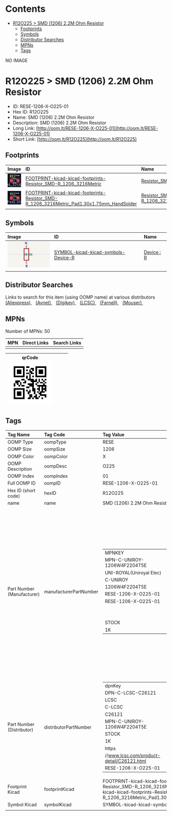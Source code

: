 



Contents
========

* [R12O225 > SMD (1206) 2.2M Ohm Resistor](#r12o225--smd-1206-22m-ohm-resistor)
	* [Footprints](#footprints)
	* [Symbols](#symbols)
	* [Distributor Searches](#distributor-searches)
	* [MPNs](#mpns)
	* [Tags](#tags)
  
NO IMAGE  
# R12O225 > SMD (1206) 2.2M Ohm Resistor

- ID: RESE-1206-X-O225-01
- Hex ID: R12O225
- Name: SMD (1206) 2.2M Ohm Resistor
- Description: SMD (1206) 2.2M Ohm Resistor
- Long Link: [http://oom.lt/RESE-1206-X-O225-01](http://oom.lt/RESE-1206-X-O225-01)
- Short Link: [http://oom.lt/R12O225](http://oom.lt/R12O225)

## Footprints
  

|Image|ID|Name|
| :--- | :--- | :--- |
|[![](https://raw.githubusercontent.com/oomlout/oomlout_OOMP_eda_V2/main/FOOTPRINT/kicad/kicad-footprints/Resistor_SMD/R_1206_3216Metric/image_140.png)](https://github.com/oomlout/oomlout_OOMP_eda_V2/tree/main/FOOTPRINT/kicad/kicad-footprints/Resistor_SMD/R_1206_3216Metric/)|[FOOTPRINT-kicad-kicad-footprints-Resistor_SMD-R_1206_3216Metric](https://github.com/oomlout/oomlout_OOMP_eda_V2/tree/main/FOOTPRINT/kicad/kicad-footprints/Resistor_SMD/R_1206_3216Metric/)|[Resistor_SMD : R_1206_3216Metric](https://github.com/oomlout/oomlout_OOMP_eda_V2/tree/main/FOOTPRINT/kicad/kicad-footprints/Resistor_SMD/R_1206_3216Metric/)|
|[![](https://raw.githubusercontent.com/oomlout/oomlout_OOMP_eda_V2/main/FOOTPRINT/kicad/kicad-footprints/Resistor_SMD/R_1206_3216Metric_Pad1.30x1.75mm_HandSolder/image_140.png)](https://github.com/oomlout/oomlout_OOMP_eda_V2/tree/main/FOOTPRINT/kicad/kicad-footprints/Resistor_SMD/R_1206_3216Metric_Pad1.30x1.75mm_HandSolder/)|[FOOTPRINT-kicad-kicad-footprints-Resistor_SMD-R_1206_3216Metric_Pad1.30x1.75mm_HandSolder](https://github.com/oomlout/oomlout_OOMP_eda_V2/tree/main/FOOTPRINT/kicad/kicad-footprints/Resistor_SMD/R_1206_3216Metric_Pad1.30x1.75mm_HandSolder/)|[Resistor_SMD : R_1206_3216Metric_Pad1.30x1.75mm_HandSolder](https://github.com/oomlout/oomlout_OOMP_eda_V2/tree/main/FOOTPRINT/kicad/kicad-footprints/Resistor_SMD/R_1206_3216Metric_Pad1.30x1.75mm_HandSolder/)|
||||

## Symbols
  

|Image|ID|Name|
| :--- | :--- | :--- |
|[![](https://raw.githubusercontent.com/oomlout/oomlout_OOMP_eda_V2/main/SYMBOL/kicad/kicad-symbols/Device/R/image_140.png)](https://github.com/oomlout/oomlout_OOMP_eda_V2/tree/main/SYMBOL/kicad/kicad-symbols/Device/R/)|[SYMBOL-kicad-kicad-symbols-Device-R](https://github.com/oomlout/oomlout_OOMP_eda_V2/tree/main/SYMBOL/kicad/kicad-symbols/Device/R/)|[Device : R](https://github.com/oomlout/oomlout_OOMP_eda_V2/tree/main/SYMBOL/kicad/kicad-symbols/Device/R/)|
||||

## Distributor Searches
  
Links to search for this item (using OOMP name) at various distributors  
[(Aliexpress) ](https://www.aliexpress.com/wholesale?SearchText=1117SMD+1206+2.2M+Ohm+Resistor)&nbsp;&nbsp;&nbsp;[(Avnet) ](https://www.avnet.com/shop/us/search/SMD+1206+2.2M+Ohm+Resistor)&nbsp;&nbsp;&nbsp;[(Digikey) ](https://www.digikey.co.uk/en/products/result?s=SMD+1206+2.2M+Ohm+Resistor)&nbsp;&nbsp;&nbsp;[(LCSC) ](https://www.lcsc.com/search?q=SMD+1206+2.2M+Ohm+Resistor)&nbsp;&nbsp;&nbsp;[(Farnell) ](https://uk.farnell.com/search?st=SMD+1206+2.2M+Ohm+Resistor)&nbsp;&nbsp;&nbsp;[(Mouser) ](https://www.mouser.com/c/?q=SMD+1206+2.2M+Ohm+Resistor)&nbsp;&nbsp;&nbsp;
## MPNs
  
Number of MPNs: 50  

|MPN|Direct Links|Search Links|
| :--- | :--- | :--- |
||||
  

|qrCode<br>[![](https://raw.githubusercontent.com/oomlout/oomlout_OOMP_parts_V2/main/RESE/1206/X/O225/01/qrCode_140.png)](https://github.com/oomlout/oomlout_OOMP_parts_V2/tree/main/RESE/1206/X/O225/01/qrCode.png)||||
| :---: | :---: | :---: | :---: |

## Tags
  

|Tag Name|Tag Code|Tag Value|
| :--- | :--- | :--- |
|OOMP Type|oompType|RESE|
|OOMP Size|oompSize|1206|
|OOMP Color|oompColor|X|
|OOMP Description|oompDesc|O225|
|OOMP Index|oompIndex|01|
|Full OOMP ID|oompID|RESE-1206-X-O225-01|
|Hex ID (short code)|hexID|R12O225|
|name|name|SMD (1206) 2.2M Ohm Resistor|
|Part Number (Manufacturer)|manufacturerPartNumber|<table><tr><td>MPNKEY</td></tr><tr><td> MPN-C-UNIROY-1206W4F2204T5E</td><td> MANUFACTURER</td></tr><tr><td> UNI-ROYAL(Uniroyal Elec)</td><td> MANUCODE</td></tr><tr><td> C-UNIROY</td><td> MPN</td></tr><tr><td> 1206W4F2204T5E</td><td> OOMPIDPARTIAL</td></tr><tr><td> RESE-1206-X-O225-01</td><td> OOMPID</td></tr><tr><td> RESE-1206-X-O225-01</td><td> LINK</td></tr><tr><td> </td><td> DESCRIPTION</td></tr><tr><td> </td><td> TAGS</td></tr><tr><td> STOCK</td></tr><tr><td>1K</td></tr></table></td><td> <table><tr><td>MPNKEY</td></tr><tr><td> MPN-C-RALEC-RTT062204FTP</td><td> MANUFACTURER</td></tr><tr><td> RALEC</td><td> MANUCODE</td></tr><tr><td> C-RALEC</td><td> MPN</td></tr><tr><td> RTT062204FTP</td><td> OOMPIDPARTIAL</td></tr><tr><td> RESE-1206-X-O225-01</td><td> OOMPID</td></tr><tr><td> RESE-1206-X-O225-01</td><td> LINK</td></tr><tr><td> </td><td> DESCRIPTION</td></tr><tr><td> </td><td> TAGS</td></tr><tr><td> </td></tr></table></td><td> <table><tr><td>MPNKEY</td></tr><tr><td> MPN-C-UNIROY-1206W4J0225T5E</td><td> MANUFACTURER</td></tr><tr><td> UNI-ROYAL(Uniroyal Elec)</td><td> MANUCODE</td></tr><tr><td> C-UNIROY</td><td> MPN</td></tr><tr><td> 1206W4J0225T5E</td><td> OOMPIDPARTIAL</td></tr><tr><td> RESE-1206-X-O225-01</td><td> OOMPID</td></tr><tr><td> RESE-1206-X-O225-01</td><td> LINK</td></tr><tr><td> </td><td> DESCRIPTION</td></tr><tr><td> </td><td> TAGS</td></tr><tr><td> STOCK</td></tr><tr><td>1K</td></tr></table></td><td> <table><tr><td>MPNKEY</td></tr><tr><td> MPN-C-YAGEO-RV1206FR-072M2L</td><td> MANUFACTURER</td></tr><tr><td> YAGEO</td><td> MANUCODE</td></tr><tr><td> C-YAGEO</td><td> MPN</td></tr><tr><td> RV1206FR-072M2L</td><td> OOMPIDPARTIAL</td></tr><tr><td> RESE-1206-X-O225-01</td><td> OOMPID</td></tr><tr><td> RESE-1206-X-O225-01</td><td> LINK</td></tr><tr><td> </td><td> DESCRIPTION</td></tr><tr><td> </td><td> TAGS</td></tr><tr><td> </td></tr></table></td><td> <table><tr><td>MPNKEY</td></tr><tr><td> MPN-C-YAGEO-RC1206JR-072M2L</td><td> MANUFACTURER</td></tr><tr><td> YAGEO</td><td> MANUCODE</td></tr><tr><td> C-YAGEO</td><td> MPN</td></tr><tr><td> RC1206JR-072M2L</td><td> OOMPIDPARTIAL</td></tr><tr><td> RESE-1206-X-O225-01</td><td> OOMPID</td></tr><tr><td> RESE-1206-X-O225-01</td><td> LINK</td></tr><tr><td> </td><td> DESCRIPTION</td></tr><tr><td> </td><td> TAGS</td></tr><tr><td> STOCK</td></tr><tr><td>1K</td></tr></table></td><td> <table><tr><td>MPNKEY</td></tr><tr><td> MPN-C-YAGEO-RC1206FR-072M2L</td><td> MANUFACTURER</td></tr><tr><td> YAGEO</td><td> MANUCODE</td></tr><tr><td> C-YAGEO</td><td> MPN</td></tr><tr><td> RC1206FR-072M2L</td><td> OOMPIDPARTIAL</td></tr><tr><td> RESE-1206-X-O225-01</td><td> OOMPID</td></tr><tr><td> RESE-1206-X-O225-01</td><td> LINK</td></tr><tr><td> </td><td> DESCRIPTION</td></tr><tr><td> </td><td> TAGS</td></tr><tr><td> STOCK</td></tr><tr><td>1K</td></tr></table></td><td> <table><tr><td>MPNKEY</td></tr><tr><td> MPN-C-WALSIN-WR12W2204FTL</td><td> MANUFACTURER</td></tr><tr><td> Walsin Tech Corp</td><td> MANUCODE</td></tr><tr><td> C-WALSIN</td><td> MPN</td></tr><tr><td> WR12W2204FTL</td><td> OOMPIDPARTIAL</td></tr><tr><td> RESE-1206-X-O225-01</td><td> OOMPID</td></tr><tr><td> RESE-1206-X-O225-01</td><td> LINK</td></tr><tr><td> </td><td> DESCRIPTION</td></tr><tr><td> </td><td> TAGS</td></tr><tr><td> </td></tr></table></td><td> <table><tr><td>MPNKEY</td></tr><tr><td> MPN-C-WALSIN-WR12X225JTL</td><td> MANUFACTURER</td></tr><tr><td> Walsin Tech Corp</td><td> MANUCODE</td></tr><tr><td> C-WALSIN</td><td> MPN</td></tr><tr><td> WR12X225JTL</td><td> OOMPIDPARTIAL</td></tr><tr><td> RESE-1206-X-O225-01</td><td> OOMPID</td></tr><tr><td> RESE-1206-X-O225-01</td><td> LINK</td></tr><tr><td> </td><td> DESCRIPTION</td></tr><tr><td> </td><td> TAGS</td></tr><tr><td> </td></tr></table></td><td> <table><tr><td>MPNKEY</td></tr><tr><td> MPN-C-YAGEO-AC1206FR-072M2L</td><td> MANUFACTURER</td></tr><tr><td> YAGEO</td><td> MANUCODE</td></tr><tr><td> C-YAGEO</td><td> MPN</td></tr><tr><td> AC1206FR-072M2L</td><td> OOMPIDPARTIAL</td></tr><tr><td> RESE-1206-X-O225-01</td><td> OOMPID</td></tr><tr><td> RESE-1206-X-O225-01</td><td> LINK</td></tr><tr><td> </td><td> DESCRIPTION</td></tr><tr><td> </td><td> TAGS</td></tr><tr><td> </td></tr></table></td><td> <table><tr><td>MPNKEY</td></tr><tr><td> MPN-C-EVEROH-CR1206F2M20P05Z</td><td> MANUFACTURER</td></tr><tr><td> Ever Ohms Tech</td><td> MANUCODE</td></tr><tr><td> C-EVEROH</td><td> MPN</td></tr><tr><td> CR1206F2M20P05Z</td><td> OOMPIDPARTIAL</td></tr><tr><td> RESE-1206-X-O225-01</td><td> OOMPID</td></tr><tr><td> RESE-1206-X-O225-01</td><td> LINK</td></tr><tr><td> </td><td> DESCRIPTION</td></tr><tr><td> </td><td> TAGS</td></tr><tr><td> STOCK</td></tr><tr><td>1K</td></tr></table></td><td> <table><tr><td>MPNKEY</td></tr><tr><td> MPN-C-TYOHM-RMC12062.2M1%N</td><td> MANUFACTURER</td></tr><tr><td> TyoHM</td><td> MANUCODE</td></tr><tr><td> C-TYOHM</td><td> MPN</td></tr><tr><td> RMC12062.2M1%N</td><td> OOMPIDPARTIAL</td></tr><tr><td> RESE-1206-X-O225-01</td><td> OOMPID</td></tr><tr><td> RESE-1206-X-O225-01</td><td> LINK</td></tr><tr><td> </td><td> DESCRIPTION</td></tr><tr><td> </td><td> TAGS</td></tr><tr><td> </td></tr></table></td><td> <table><tr><td>MPNKEY</td></tr><tr><td> MPN-C-VIKING-CR-06JL7---2M2</td><td> MANUFACTURER</td></tr><tr><td> Viking Tech</td><td> MANUCODE</td></tr><tr><td> C-VIKING</td><td> MPN</td></tr><tr><td> CR-06JL7---2M2</td><td> OOMPIDPARTIAL</td></tr><tr><td> RESE-1206-X-O225-01</td><td> OOMPID</td></tr><tr><td> RESE-1206-X-O225-01</td><td> LINK</td></tr><tr><td> </td><td> DESCRIPTION</td></tr><tr><td> </td><td> TAGS</td></tr><tr><td> </td></tr></table></td><td> <table><tr><td>MPNKEY</td></tr><tr><td> MPN-C-FHGUAN-RS-06L2204FT</td><td> MANUFACTURER</td></tr><tr><td> FH (Guangdong Fenghua Advanced Tech)</td><td> MANUCODE</td></tr><tr><td> C-FHGUAN</td><td> MPN</td></tr><tr><td> RS-06L2204FT</td><td> OOMPIDPARTIAL</td></tr><tr><td> RESE-1206-X-O225-01</td><td> OOMPID</td></tr><tr><td> RESE-1206-X-O225-01</td><td> LINK</td></tr><tr><td> </td><td> DESCRIPTION</td></tr><tr><td> </td><td> TAGS</td></tr><tr><td> </td></tr></table></td><td> <table><tr><td>MPNKEY</td></tr><tr><td> MPN-C-FHGUAN-RS-06L225JT</td><td> MANUFACTURER</td></tr><tr><td> FH (Guangdong Fenghua Advanced Tech)</td><td> MANUCODE</td></tr><tr><td> C-FHGUAN</td><td> MPN</td></tr><tr><td> RS-06L225JT</td><td> OOMPIDPARTIAL</td></tr><tr><td> RESE-1206-X-O225-01</td><td> OOMPID</td></tr><tr><td> RESE-1206-X-O225-01</td><td> LINK</td></tr><tr><td> </td><td> DESCRIPTION</td></tr><tr><td> </td><td> TAGS</td></tr><tr><td> </td></tr></table></td><td> <table><tr><td>MPNKEY</td></tr><tr><td> MPN-C-RALEC-RTT06225JTP</td><td> MANUFACTURER</td></tr><tr><td> RALEC</td><td> MANUCODE</td></tr><tr><td> C-RALEC</td><td> MPN</td></tr><tr><td> RTT06225JTP</td><td> OOMPIDPARTIAL</td></tr><tr><td> RESE-1206-X-O225-01</td><td> OOMPID</td></tr><tr><td> RESE-1206-X-O225-01</td><td> LINK</td></tr><tr><td> </td><td> DESCRIPTION</td></tr><tr><td> </td><td> TAGS</td></tr><tr><td> </td></tr></table></td><td> <table><tr><td>MPNKEY</td></tr><tr><td> MPN-C-UNIROY-HV06W4F2204T5E</td><td> MANUFACTURER</td></tr><tr><td> UNI-ROYAL(Uniroyal Elec)</td><td> MANUCODE</td></tr><tr><td> C-UNIROY</td><td> MPN</td></tr><tr><td> HV06W4F2204T5E</td><td> OOMPIDPARTIAL</td></tr><tr><td> RESE-1206-X-O225-01</td><td> OOMPID</td></tr><tr><td> RESE-1206-X-O225-01</td><td> LINK</td></tr><tr><td> </td><td> DESCRIPTION</td></tr><tr><td> </td><td> TAGS</td></tr><tr><td> </td></tr></table></td><td> <table><tr><td>MPNKEY</td></tr><tr><td> MPN-C-KOASPE-RK73B2BTTD225J</td><td> MANUFACTURER</td></tr><tr><td> KOA Speer Elec</td><td> MANUCODE</td></tr><tr><td> C-KOASPE</td><td> MPN</td></tr><tr><td> RK73B2BTTD225J</td><td> OOMPIDPARTIAL</td></tr><tr><td> RESE-1206-X-O225-01</td><td> OOMPID</td></tr><tr><td> RESE-1206-X-O225-01</td><td> LINK</td></tr><tr><td> </td><td> DESCRIPTION</td></tr><tr><td> </td><td> TAGS</td></tr><tr><td> </td></tr></table></td><td> <table><tr><td>MPNKEY</td></tr><tr><td> MPN-C-EVEROH-CR1206J2M20P05Z</td><td> MANUFACTURER</td></tr><tr><td> Ever Ohms Tech</td><td> MANUCODE</td></tr><tr><td> C-EVEROH</td><td> MPN</td></tr><tr><td> CR1206J2M20P05Z</td><td> OOMPIDPARTIAL</td></tr><tr><td> RESE-1206-X-O225-01</td><td> OOMPID</td></tr><tr><td> RESE-1206-X-O225-01</td><td> LINK</td></tr><tr><td> </td><td> DESCRIPTION</td></tr><tr><td> </td><td> TAGS</td></tr><tr><td> </td></tr></table></td><td> <table><tr><td>MPNKEY</td></tr><tr><td> MPN-C-UNIROY-AS0606J0225T5E</td><td> MANUFACTURER</td></tr><tr><td> UNI-ROYAL(Uniroyal Elec)</td><td> MANUCODE</td></tr><tr><td> C-UNIROY</td><td> MPN</td></tr><tr><td> AS0606J0225T5E</td><td> OOMPIDPARTIAL</td></tr><tr><td> RESE-1206-X-O225-01</td><td> OOMPID</td></tr><tr><td> RESE-1206-X-O225-01</td><td> LINK</td></tr><tr><td> </td><td> DESCRIPTION</td></tr><tr><td> </td><td> TAGS</td></tr><tr><td> </td></tr></table></td><td> <table><tr><td>MPNKEY</td></tr><tr><td> MPN-C-ROHMSE-KTR18EZPF2204</td><td> MANUFACTURER</td></tr><tr><td> ROHM Semicon</td><td> MANUCODE</td></tr><tr><td> C-ROHMSE</td><td> MPN</td></tr><tr><td> KTR18EZPF2204</td><td> OOMPIDPARTIAL</td></tr><tr><td> RESE-1206-X-O225-01</td><td> OOMPID</td></tr><tr><td> RESE-1206-X-O225-01</td><td> LINK</td></tr><tr><td> </td><td> DESCRIPTION</td></tr><tr><td> </td><td> TAGS</td></tr><tr><td> </td></tr></table></td><td> <table><tr><td>MPNKEY</td></tr><tr><td> MPN-C-PANASO-ERJ-8ENF2204V</td><td> MANUFACTURER</td></tr><tr><td> PANASONIC</td><td> MANUCODE</td></tr><tr><td> C-PANASO</td><td> MPN</td></tr><tr><td> ERJ-8ENF2204V</td><td> OOMPIDPARTIAL</td></tr><tr><td> RESE-1206-X-O225-01</td><td> OOMPID</td></tr><tr><td> RESE-1206-X-O225-01</td><td> LINK</td></tr><tr><td> </td><td> DESCRIPTION</td></tr><tr><td> </td><td> TAGS</td></tr><tr><td> </td></tr></table></td><td> <table><tr><td>MPNKEY</td></tr><tr><td> MPN-C-VISHAY-CRCW12062M20FKEA</td><td> MANUFACTURER</td></tr><tr><td> Vishay Intertech</td><td> MANUCODE</td></tr><tr><td> C-VISHAY</td><td> MPN</td></tr><tr><td> CRCW12062M20FKEA</td><td> OOMPIDPARTIAL</td></tr><tr><td> RESE-1206-X-O225-01</td><td> OOMPID</td></tr><tr><td> RESE-1206-X-O225-01</td><td> LINK</td></tr><tr><td> </td><td> DESCRIPTION</td></tr><tr><td> </td><td> TAGS</td></tr><tr><td> </td></tr></table></td><td> <table><tr><td>MPNKEY</td></tr><tr><td> MPN-C-VISHAY-CRCW12062M20JNEA</td><td> MANUFACTURER</td></tr><tr><td> Vishay Intertech</td><td> MANUCODE</td></tr><tr><td> C-VISHAY</td><td> MPN</td></tr><tr><td> CRCW12062M20JNEA</td><td> OOMPIDPARTIAL</td></tr><tr><td> RESE-1206-X-O225-01</td><td> OOMPID</td></tr><tr><td> RESE-1206-X-O225-01</td><td> LINK</td></tr><tr><td> </td><td> DESCRIPTION</td></tr><tr><td> </td><td> TAGS</td></tr><tr><td> </td></tr></table></td><td> <table><tr><td>MPNKEY</td></tr><tr><td> MPN-C-TECONN-CRGH1206J2M2</td><td> MANUFACTURER</td></tr><tr><td> TE Connectivity</td><td> MANUCODE</td></tr><tr><td> C-TECONN</td><td> MPN</td></tr><tr><td> CRGH1206J2M2</td><td> OOMPIDPARTIAL</td></tr><tr><td> RESE-1206-X-O225-01</td><td> OOMPID</td></tr><tr><td> RESE-1206-X-O225-01</td><td> LINK</td></tr><tr><td> </td><td> DESCRIPTION</td></tr><tr><td> </td><td> TAGS</td></tr><tr><td> </td></tr></table></td><td> <table><tr><td>MPNKEY</td></tr><tr><td> MPN-C-TECONN-CRG1206F2M2</td><td> MANUFACTURER</td></tr><tr><td> TE Connectivity</td><td> MANUCODE</td></tr><tr><td> C-TECONN</td><td> MPN</td></tr><tr><td> CRG1206F2M2</td><td> OOMPIDPARTIAL</td></tr><tr><td> RESE-1206-X-O225-01</td><td> OOMPID</td></tr><tr><td> RESE-1206-X-O225-01</td><td> LINK</td></tr><tr><td> </td><td> DESCRIPTION</td></tr><tr><td> </td><td> TAGS</td></tr><tr><td> </td></tr></table></td><td> <table><tr><td>MPNKEY</td></tr><tr><td> MPN-C-UNIROY-1206W4F2204T5E</td><td> MANUFACTURER</td></tr><tr><td> UNI-ROYAL(Uniroyal Elec)</td><td> MANUCODE</td></tr><tr><td> C-UNIROY</td><td> MPN</td></tr><tr><td> 1206W4F2204T5E</td><td> OOMPIDPARTIAL</td></tr><tr><td> RESE-1206-X-O225-01</td><td> OOMPID</td></tr><tr><td> RESE-1206-X-O225-01</td><td> LINK</td></tr><tr><td> </td><td> DESCRIPTION</td></tr><tr><td> </td><td> TAGS</td></tr><tr><td> STOCK</td></tr><tr><td>1K</td></tr></table></td><td> <table><tr><td>MPNKEY</td></tr><tr><td> MPN-C-RALEC-RTT062204FTP</td><td> MANUFACTURER</td></tr><tr><td> RALEC</td><td> MANUCODE</td></tr><tr><td> C-RALEC</td><td> MPN</td></tr><tr><td> RTT062204FTP</td><td> OOMPIDPARTIAL</td></tr><tr><td> RESE-1206-X-O225-01</td><td> OOMPID</td></tr><tr><td> RESE-1206-X-O225-01</td><td> LINK</td></tr><tr><td> </td><td> DESCRIPTION</td></tr><tr><td> </td><td> TAGS</td></tr><tr><td> </td></tr></table></td><td> <table><tr><td>MPNKEY</td></tr><tr><td> MPN-C-UNIROY-1206W4J0225T5E</td><td> MANUFACTURER</td></tr><tr><td> UNI-ROYAL(Uniroyal Elec)</td><td> MANUCODE</td></tr><tr><td> C-UNIROY</td><td> MPN</td></tr><tr><td> 1206W4J0225T5E</td><td> OOMPIDPARTIAL</td></tr><tr><td> RESE-1206-X-O225-01</td><td> OOMPID</td></tr><tr><td> RESE-1206-X-O225-01</td><td> LINK</td></tr><tr><td> </td><td> DESCRIPTION</td></tr><tr><td> </td><td> TAGS</td></tr><tr><td> STOCK</td></tr><tr><td>1K</td></tr></table></td><td> <table><tr><td>MPNKEY</td></tr><tr><td> MPN-C-YAGEO-RV1206FR-072M2L</td><td> MANUFACTURER</td></tr><tr><td> YAGEO</td><td> MANUCODE</td></tr><tr><td> C-YAGEO</td><td> MPN</td></tr><tr><td> RV1206FR-072M2L</td><td> OOMPIDPARTIAL</td></tr><tr><td> RESE-1206-X-O225-01</td><td> OOMPID</td></tr><tr><td> RESE-1206-X-O225-01</td><td> LINK</td></tr><tr><td> </td><td> DESCRIPTION</td></tr><tr><td> </td><td> TAGS</td></tr><tr><td> </td></tr></table></td><td> <table><tr><td>MPNKEY</td></tr><tr><td> MPN-C-YAGEO-RC1206JR-072M2L</td><td> MANUFACTURER</td></tr><tr><td> YAGEO</td><td> MANUCODE</td></tr><tr><td> C-YAGEO</td><td> MPN</td></tr><tr><td> RC1206JR-072M2L</td><td> OOMPIDPARTIAL</td></tr><tr><td> RESE-1206-X-O225-01</td><td> OOMPID</td></tr><tr><td> RESE-1206-X-O225-01</td><td> LINK</td></tr><tr><td> </td><td> DESCRIPTION</td></tr><tr><td> </td><td> TAGS</td></tr><tr><td> STOCK</td></tr><tr><td>1K</td></tr></table></td><td> <table><tr><td>MPNKEY</td></tr><tr><td> MPN-C-YAGEO-RC1206FR-072M2L</td><td> MANUFACTURER</td></tr><tr><td> YAGEO</td><td> MANUCODE</td></tr><tr><td> C-YAGEO</td><td> MPN</td></tr><tr><td> RC1206FR-072M2L</td><td> OOMPIDPARTIAL</td></tr><tr><td> RESE-1206-X-O225-01</td><td> OOMPID</td></tr><tr><td> RESE-1206-X-O225-01</td><td> LINK</td></tr><tr><td> </td><td> DESCRIPTION</td></tr><tr><td> </td><td> TAGS</td></tr><tr><td> STOCK</td></tr><tr><td>1K</td></tr></table></td><td> <table><tr><td>MPNKEY</td></tr><tr><td> MPN-C-WALSIN-WR12W2204FTL</td><td> MANUFACTURER</td></tr><tr><td> Walsin Tech Corp</td><td> MANUCODE</td></tr><tr><td> C-WALSIN</td><td> MPN</td></tr><tr><td> WR12W2204FTL</td><td> OOMPIDPARTIAL</td></tr><tr><td> RESE-1206-X-O225-01</td><td> OOMPID</td></tr><tr><td> RESE-1206-X-O225-01</td><td> LINK</td></tr><tr><td> </td><td> DESCRIPTION</td></tr><tr><td> </td><td> TAGS</td></tr><tr><td> </td></tr></table></td><td> <table><tr><td>MPNKEY</td></tr><tr><td> MPN-C-WALSIN-WR12X225JTL</td><td> MANUFACTURER</td></tr><tr><td> Walsin Tech Corp</td><td> MANUCODE</td></tr><tr><td> C-WALSIN</td><td> MPN</td></tr><tr><td> WR12X225JTL</td><td> OOMPIDPARTIAL</td></tr><tr><td> RESE-1206-X-O225-01</td><td> OOMPID</td></tr><tr><td> RESE-1206-X-O225-01</td><td> LINK</td></tr><tr><td> </td><td> DESCRIPTION</td></tr><tr><td> </td><td> TAGS</td></tr><tr><td> </td></tr></table></td><td> <table><tr><td>MPNKEY</td></tr><tr><td> MPN-C-YAGEO-AC1206FR-072M2L</td><td> MANUFACTURER</td></tr><tr><td> YAGEO</td><td> MANUCODE</td></tr><tr><td> C-YAGEO</td><td> MPN</td></tr><tr><td> AC1206FR-072M2L</td><td> OOMPIDPARTIAL</td></tr><tr><td> RESE-1206-X-O225-01</td><td> OOMPID</td></tr><tr><td> RESE-1206-X-O225-01</td><td> LINK</td></tr><tr><td> </td><td> DESCRIPTION</td></tr><tr><td> </td><td> TAGS</td></tr><tr><td> </td></tr></table></td><td> <table><tr><td>MPNKEY</td></tr><tr><td> MPN-C-EVEROH-CR1206F2M20P05Z</td><td> MANUFACTURER</td></tr><tr><td> Ever Ohms Tech</td><td> MANUCODE</td></tr><tr><td> C-EVEROH</td><td> MPN</td></tr><tr><td> CR1206F2M20P05Z</td><td> OOMPIDPARTIAL</td></tr><tr><td> RESE-1206-X-O225-01</td><td> OOMPID</td></tr><tr><td> RESE-1206-X-O225-01</td><td> LINK</td></tr><tr><td> </td><td> DESCRIPTION</td></tr><tr><td> </td><td> TAGS</td></tr><tr><td> STOCK</td></tr><tr><td>1K</td></tr></table></td><td> <table><tr><td>MPNKEY</td></tr><tr><td> MPN-C-TYOHM-RMC12062.2M1%N</td><td> MANUFACTURER</td></tr><tr><td> TyoHM</td><td> MANUCODE</td></tr><tr><td> C-TYOHM</td><td> MPN</td></tr><tr><td> RMC12062.2M1%N</td><td> OOMPIDPARTIAL</td></tr><tr><td> RESE-1206-X-O225-01</td><td> OOMPID</td></tr><tr><td> RESE-1206-X-O225-01</td><td> LINK</td></tr><tr><td> </td><td> DESCRIPTION</td></tr><tr><td> </td><td> TAGS</td></tr><tr><td> </td></tr></table></td><td> <table><tr><td>MPNKEY</td></tr><tr><td> MPN-C-VIKING-CR-06JL7---2M2</td><td> MANUFACTURER</td></tr><tr><td> Viking Tech</td><td> MANUCODE</td></tr><tr><td> C-VIKING</td><td> MPN</td></tr><tr><td> CR-06JL7---2M2</td><td> OOMPIDPARTIAL</td></tr><tr><td> RESE-1206-X-O225-01</td><td> OOMPID</td></tr><tr><td> RESE-1206-X-O225-01</td><td> LINK</td></tr><tr><td> </td><td> DESCRIPTION</td></tr><tr><td> </td><td> TAGS</td></tr><tr><td> </td></tr></table></td><td> <table><tr><td>MPNKEY</td></tr><tr><td> MPN-C-FHGUAN-RS-06L2204FT</td><td> MANUFACTURER</td></tr><tr><td> FH (Guangdong Fenghua Advanced Tech)</td><td> MANUCODE</td></tr><tr><td> C-FHGUAN</td><td> MPN</td></tr><tr><td> RS-06L2204FT</td><td> OOMPIDPARTIAL</td></tr><tr><td> RESE-1206-X-O225-01</td><td> OOMPID</td></tr><tr><td> RESE-1206-X-O225-01</td><td> LINK</td></tr><tr><td> </td><td> DESCRIPTION</td></tr><tr><td> </td><td> TAGS</td></tr><tr><td> </td></tr></table></td><td> <table><tr><td>MPNKEY</td></tr><tr><td> MPN-C-FHGUAN-RS-06L225JT</td><td> MANUFACTURER</td></tr><tr><td> FH (Guangdong Fenghua Advanced Tech)</td><td> MANUCODE</td></tr><tr><td> C-FHGUAN</td><td> MPN</td></tr><tr><td> RS-06L225JT</td><td> OOMPIDPARTIAL</td></tr><tr><td> RESE-1206-X-O225-01</td><td> OOMPID</td></tr><tr><td> RESE-1206-X-O225-01</td><td> LINK</td></tr><tr><td> </td><td> DESCRIPTION</td></tr><tr><td> </td><td> TAGS</td></tr><tr><td> </td></tr></table></td><td> <table><tr><td>MPNKEY</td></tr><tr><td> MPN-C-RALEC-RTT06225JTP</td><td> MANUFACTURER</td></tr><tr><td> RALEC</td><td> MANUCODE</td></tr><tr><td> C-RALEC</td><td> MPN</td></tr><tr><td> RTT06225JTP</td><td> OOMPIDPARTIAL</td></tr><tr><td> RESE-1206-X-O225-01</td><td> OOMPID</td></tr><tr><td> RESE-1206-X-O225-01</td><td> LINK</td></tr><tr><td> </td><td> DESCRIPTION</td></tr><tr><td> </td><td> TAGS</td></tr><tr><td> </td></tr></table></td><td> <table><tr><td>MPNKEY</td></tr><tr><td> MPN-C-UNIROY-HV06W4F2204T5E</td><td> MANUFACTURER</td></tr><tr><td> UNI-ROYAL(Uniroyal Elec)</td><td> MANUCODE</td></tr><tr><td> C-UNIROY</td><td> MPN</td></tr><tr><td> HV06W4F2204T5E</td><td> OOMPIDPARTIAL</td></tr><tr><td> RESE-1206-X-O225-01</td><td> OOMPID</td></tr><tr><td> RESE-1206-X-O225-01</td><td> LINK</td></tr><tr><td> </td><td> DESCRIPTION</td></tr><tr><td> </td><td> TAGS</td></tr><tr><td> </td></tr></table></td><td> <table><tr><td>MPNKEY</td></tr><tr><td> MPN-C-KOASPE-RK73B2BTTD225J</td><td> MANUFACTURER</td></tr><tr><td> KOA Speer Elec</td><td> MANUCODE</td></tr><tr><td> C-KOASPE</td><td> MPN</td></tr><tr><td> RK73B2BTTD225J</td><td> OOMPIDPARTIAL</td></tr><tr><td> RESE-1206-X-O225-01</td><td> OOMPID</td></tr><tr><td> RESE-1206-X-O225-01</td><td> LINK</td></tr><tr><td> </td><td> DESCRIPTION</td></tr><tr><td> </td><td> TAGS</td></tr><tr><td> </td></tr></table></td><td> <table><tr><td>MPNKEY</td></tr><tr><td> MPN-C-EVEROH-CR1206J2M20P05Z</td><td> MANUFACTURER</td></tr><tr><td> Ever Ohms Tech</td><td> MANUCODE</td></tr><tr><td> C-EVEROH</td><td> MPN</td></tr><tr><td> CR1206J2M20P05Z</td><td> OOMPIDPARTIAL</td></tr><tr><td> RESE-1206-X-O225-01</td><td> OOMPID</td></tr><tr><td> RESE-1206-X-O225-01</td><td> LINK</td></tr><tr><td> </td><td> DESCRIPTION</td></tr><tr><td> </td><td> TAGS</td></tr><tr><td> </td></tr></table></td><td> <table><tr><td>MPNKEY</td></tr><tr><td> MPN-C-UNIROY-AS0606J0225T5E</td><td> MANUFACTURER</td></tr><tr><td> UNI-ROYAL(Uniroyal Elec)</td><td> MANUCODE</td></tr><tr><td> C-UNIROY</td><td> MPN</td></tr><tr><td> AS0606J0225T5E</td><td> OOMPIDPARTIAL</td></tr><tr><td> RESE-1206-X-O225-01</td><td> OOMPID</td></tr><tr><td> RESE-1206-X-O225-01</td><td> LINK</td></tr><tr><td> </td><td> DESCRIPTION</td></tr><tr><td> </td><td> TAGS</td></tr><tr><td> </td></tr></table></td><td> <table><tr><td>MPNKEY</td></tr><tr><td> MPN-C-ROHMSE-KTR18EZPF2204</td><td> MANUFACTURER</td></tr><tr><td> ROHM Semicon</td><td> MANUCODE</td></tr><tr><td> C-ROHMSE</td><td> MPN</td></tr><tr><td> KTR18EZPF2204</td><td> OOMPIDPARTIAL</td></tr><tr><td> RESE-1206-X-O225-01</td><td> OOMPID</td></tr><tr><td> RESE-1206-X-O225-01</td><td> LINK</td></tr><tr><td> </td><td> DESCRIPTION</td></tr><tr><td> </td><td> TAGS</td></tr><tr><td> </td></tr></table></td><td> <table><tr><td>MPNKEY</td></tr><tr><td> MPN-C-PANASO-ERJ-8ENF2204V</td><td> MANUFACTURER</td></tr><tr><td> PANASONIC</td><td> MANUCODE</td></tr><tr><td> C-PANASO</td><td> MPN</td></tr><tr><td> ERJ-8ENF2204V</td><td> OOMPIDPARTIAL</td></tr><tr><td> RESE-1206-X-O225-01</td><td> OOMPID</td></tr><tr><td> RESE-1206-X-O225-01</td><td> LINK</td></tr><tr><td> </td><td> DESCRIPTION</td></tr><tr><td> </td><td> TAGS</td></tr><tr><td> </td></tr></table></td><td> <table><tr><td>MPNKEY</td></tr><tr><td> MPN-C-VISHAY-CRCW12062M20FKEA</td><td> MANUFACTURER</td></tr><tr><td> Vishay Intertech</td><td> MANUCODE</td></tr><tr><td> C-VISHAY</td><td> MPN</td></tr><tr><td> CRCW12062M20FKEA</td><td> OOMPIDPARTIAL</td></tr><tr><td> RESE-1206-X-O225-01</td><td> OOMPID</td></tr><tr><td> RESE-1206-X-O225-01</td><td> LINK</td></tr><tr><td> </td><td> DESCRIPTION</td></tr><tr><td> </td><td> TAGS</td></tr><tr><td> </td></tr></table></td><td> <table><tr><td>MPNKEY</td></tr><tr><td> MPN-C-VISHAY-CRCW12062M20JNEA</td><td> MANUFACTURER</td></tr><tr><td> Vishay Intertech</td><td> MANUCODE</td></tr><tr><td> C-VISHAY</td><td> MPN</td></tr><tr><td> CRCW12062M20JNEA</td><td> OOMPIDPARTIAL</td></tr><tr><td> RESE-1206-X-O225-01</td><td> OOMPID</td></tr><tr><td> RESE-1206-X-O225-01</td><td> LINK</td></tr><tr><td> </td><td> DESCRIPTION</td></tr><tr><td> </td><td> TAGS</td></tr><tr><td> </td></tr></table></td><td> <table><tr><td>MPNKEY</td></tr><tr><td> MPN-C-TECONN-CRGH1206J2M2</td><td> MANUFACTURER</td></tr><tr><td> TE Connectivity</td><td> MANUCODE</td></tr><tr><td> C-TECONN</td><td> MPN</td></tr><tr><td> CRGH1206J2M2</td><td> OOMPIDPARTIAL</td></tr><tr><td> RESE-1206-X-O225-01</td><td> OOMPID</td></tr><tr><td> RESE-1206-X-O225-01</td><td> LINK</td></tr><tr><td> </td><td> DESCRIPTION</td></tr><tr><td> </td><td> TAGS</td></tr><tr><td> </td></tr></table></td><td> <table><tr><td>MPNKEY</td></tr><tr><td> MPN-C-TECONN-CRG1206F2M2</td><td> MANUFACTURER</td></tr><tr><td> TE Connectivity</td><td> MANUCODE</td></tr><tr><td> C-TECONN</td><td> MPN</td></tr><tr><td> CRG1206F2M2</td><td> OOMPIDPARTIAL</td></tr><tr><td> RESE-1206-X-O225-01</td><td> OOMPID</td></tr><tr><td> RESE-1206-X-O225-01</td><td> LINK</td></tr><tr><td> </td><td> DESCRIPTION</td></tr><tr><td> </td><td> TAGS</td></tr><tr><td> </td></tr></table>|
|Part Number (Distributor)|distributorPartNumber|<table><tr><td>dpnKey</td></tr><tr><td> DPN-C-LCSC-C26121</td><td> DISTRIBUTOR</td></tr><tr><td> LCSC</td><td> DISTRCODE</td></tr><tr><td> C-LCSC</td><td> DPN</td></tr><tr><td> C26121</td><td> MPN</td></tr><tr><td> MPN-C-UNIROY-1206W4F2204T5E</td><td> TAGS</td></tr><tr><td> STOCK</td></tr><tr><td>1K</td><td> LINK</td></tr><tr><td> https</td></tr><tr><td>//www.lcsc.com/product-detail/C26121.html</td><td> OOMPID</td></tr><tr><td> RESE-1206-X-O225-01</td></tr></table></td><td> <table><tr><td>dpnKey</td></tr><tr><td> DPN-C-LCSC-C104700</td><td> DISTRIBUTOR</td></tr><tr><td> LCSC</td><td> DISTRCODE</td></tr><tr><td> C-LCSC</td><td> DPN</td></tr><tr><td> C104700</td><td> MPN</td></tr><tr><td> MPN-C-RALEC-RTT062204FTP</td><td> TAGS</td></tr><tr><td> </td><td> LINK</td></tr><tr><td> https</td></tr><tr><td>//www.lcsc.com/product-detail/C104700.html</td><td> OOMPID</td></tr><tr><td> RESE-1206-X-O225-01</td></tr></table></td><td> <table><tr><td>dpnKey</td></tr><tr><td> DPN-C-LCSC-C111535</td><td> DISTRIBUTOR</td></tr><tr><td> LCSC</td><td> DISTRCODE</td></tr><tr><td> C-LCSC</td><td> DPN</td></tr><tr><td> C111535</td><td> MPN</td></tr><tr><td> MPN-C-UNIROY-1206W4J0225T5E</td><td> TAGS</td></tr><tr><td> STOCK</td></tr><tr><td>1K</td><td> LINK</td></tr><tr><td> https</td></tr><tr><td>//www.lcsc.com/product-detail/C111535.html</td><td> OOMPID</td></tr><tr><td> RESE-1206-X-O225-01</td></tr></table></td><td> <table><tr><td>dpnKey</td></tr><tr><td> DPN-C-LCSC-C118031</td><td> DISTRIBUTOR</td></tr><tr><td> LCSC</td><td> DISTRCODE</td></tr><tr><td> C-LCSC</td><td> DPN</td></tr><tr><td> C118031</td><td> MPN</td></tr><tr><td> MPN-C-YAGEO-RV1206FR-072M2L</td><td> TAGS</td></tr><tr><td> </td><td> LINK</td></tr><tr><td> https</td></tr><tr><td>//www.lcsc.com/product-detail/C118031.html</td><td> OOMPID</td></tr><tr><td> RESE-1206-X-O225-01</td></tr></table></td><td> <table><tr><td>dpnKey</td></tr><tr><td> DPN-C-LCSC-C137164</td><td> DISTRIBUTOR</td></tr><tr><td> LCSC</td><td> DISTRCODE</td></tr><tr><td> C-LCSC</td><td> DPN</td></tr><tr><td> C137164</td><td> MPN</td></tr><tr><td> MPN-C-YAGEO-RC1206JR-072M2L</td><td> TAGS</td></tr><tr><td> STOCK</td></tr><tr><td>1K</td><td> LINK</td></tr><tr><td> https</td></tr><tr><td>//www.lcsc.com/product-detail/C137164.html</td><td> OOMPID</td></tr><tr><td> RESE-1206-X-O225-01</td></tr></table></td><td> <table><tr><td>dpnKey</td></tr><tr><td> DPN-C-LCSC-C137329</td><td> DISTRIBUTOR</td></tr><tr><td> LCSC</td><td> DISTRCODE</td></tr><tr><td> C-LCSC</td><td> DPN</td></tr><tr><td> C137329</td><td> MPN</td></tr><tr><td> MPN-C-YAGEO-RC1206FR-072M2L</td><td> TAGS</td></tr><tr><td> STOCK</td></tr><tr><td>1K</td><td> LINK</td></tr><tr><td> https</td></tr><tr><td>//www.lcsc.com/product-detail/C137329.html</td><td> OOMPID</td></tr><tr><td> RESE-1206-X-O225-01</td></tr></table></td><td> <table><tr><td>dpnKey</td></tr><tr><td> DPN-C-LCSC-C171070</td><td> DISTRIBUTOR</td></tr><tr><td> LCSC</td><td> DISTRCODE</td></tr><tr><td> C-LCSC</td><td> DPN</td></tr><tr><td> C171070</td><td> MPN</td></tr><tr><td> MPN-C-WALSIN-WR12W2204FTL</td><td> TAGS</td></tr><tr><td> </td><td> LINK</td></tr><tr><td> https</td></tr><tr><td>//www.lcsc.com/product-detail/C171070.html</td><td> OOMPID</td></tr><tr><td> RESE-1206-X-O225-01</td></tr></table></td><td> <table><tr><td>dpnKey</td></tr><tr><td> DPN-C-LCSC-C171156</td><td> DISTRIBUTOR</td></tr><tr><td> LCSC</td><td> DISTRCODE</td></tr><tr><td> C-LCSC</td><td> DPN</td></tr><tr><td> C171156</td><td> MPN</td></tr><tr><td> MPN-C-WALSIN-WR12X225JTL</td><td> TAGS</td></tr><tr><td> </td><td> LINK</td></tr><tr><td> https</td></tr><tr><td>//www.lcsc.com/product-detail/C171156.html</td><td> OOMPID</td></tr><tr><td> RESE-1206-X-O225-01</td></tr></table></td><td> <table><tr><td>dpnKey</td></tr><tr><td> DPN-C-LCSC-C229524</td><td> DISTRIBUTOR</td></tr><tr><td> LCSC</td><td> DISTRCODE</td></tr><tr><td> C-LCSC</td><td> DPN</td></tr><tr><td> C229524</td><td> MPN</td></tr><tr><td> MPN-C-YAGEO-AC1206FR-072M2L</td><td> TAGS</td></tr><tr><td> </td><td> LINK</td></tr><tr><td> https</td></tr><tr><td>//www.lcsc.com/product-detail/C229524.html</td><td> OOMPID</td></tr><tr><td> RESE-1206-X-O225-01</td></tr></table></td><td> <table><tr><td>dpnKey</td></tr><tr><td> DPN-C-LCSC-C245512</td><td> DISTRIBUTOR</td></tr><tr><td> LCSC</td><td> DISTRCODE</td></tr><tr><td> C-LCSC</td><td> DPN</td></tr><tr><td> C245512</td><td> MPN</td></tr><tr><td> MPN-C-EVEROH-CR1206F2M20P05Z</td><td> TAGS</td></tr><tr><td> STOCK</td></tr><tr><td>1K</td><td> LINK</td></tr><tr><td> https</td></tr><tr><td>//www.lcsc.com/product-detail/C245512.html</td><td> OOMPID</td></tr><tr><td> RESE-1206-X-O225-01</td></tr></table></td><td> <table><tr><td>dpnKey</td></tr><tr><td> DPN-C-LCSC-C269617</td><td> DISTRIBUTOR</td></tr><tr><td> LCSC</td><td> DISTRCODE</td></tr><tr><td> C-LCSC</td><td> DPN</td></tr><tr><td> C269617</td><td> MPN</td></tr><tr><td> MPN-C-TYOHM-RMC12062.2M1%N</td><td> TAGS</td></tr><tr><td> </td><td> LINK</td></tr><tr><td> https</td></tr><tr><td>//www.lcsc.com/product-detail/C269617.html</td><td> OOMPID</td></tr><tr><td> RESE-1206-X-O225-01</td></tr></table></td><td> <table><tr><td>dpnKey</td></tr><tr><td> DPN-C-LCSC-C280043</td><td> DISTRIBUTOR</td></tr><tr><td> LCSC</td><td> DISTRCODE</td></tr><tr><td> C-LCSC</td><td> DPN</td></tr><tr><td> C280043</td><td> MPN</td></tr><tr><td> MPN-C-VIKING-CR-06JL7---2M2</td><td> TAGS</td></tr><tr><td> </td><td> LINK</td></tr><tr><td> https</td></tr><tr><td>//www.lcsc.com/product-detail/C280043.html</td><td> OOMPID</td></tr><tr><td> RESE-1206-X-O225-01</td></tr></table></td><td> <table><tr><td>dpnKey</td></tr><tr><td> DPN-C-LCSC-C294798</td><td> DISTRIBUTOR</td></tr><tr><td> LCSC</td><td> DISTRCODE</td></tr><tr><td> C-LCSC</td><td> DPN</td></tr><tr><td> C294798</td><td> MPN</td></tr><tr><td> MPN-C-FHGUAN-RS-06L2204FT</td><td> TAGS</td></tr><tr><td> </td><td> LINK</td></tr><tr><td> https</td></tr><tr><td>//www.lcsc.com/product-detail/C294798.html</td><td> OOMPID</td></tr><tr><td> RESE-1206-X-O225-01</td></tr></table></td><td> <table><tr><td>dpnKey</td></tr><tr><td> DPN-C-LCSC-C294799</td><td> DISTRIBUTOR</td></tr><tr><td> LCSC</td><td> DISTRCODE</td></tr><tr><td> C-LCSC</td><td> DPN</td></tr><tr><td> C294799</td><td> MPN</td></tr><tr><td> MPN-C-FHGUAN-RS-06L225JT</td><td> TAGS</td></tr><tr><td> </td><td> LINK</td></tr><tr><td> https</td></tr><tr><td>//www.lcsc.com/product-detail/C294799.html</td><td> OOMPID</td></tr><tr><td> RESE-1206-X-O225-01</td></tr></table></td><td> <table><tr><td>dpnKey</td></tr><tr><td> DPN-C-LCSC-C303743</td><td> DISTRIBUTOR</td></tr><tr><td> LCSC</td><td> DISTRCODE</td></tr><tr><td> C-LCSC</td><td> DPN</td></tr><tr><td> C303743</td><td> MPN</td></tr><tr><td> MPN-C-RALEC-RTT06225JTP</td><td> TAGS</td></tr><tr><td> </td><td> LINK</td></tr><tr><td> https</td></tr><tr><td>//www.lcsc.com/product-detail/C303743.html</td><td> OOMPID</td></tr><tr><td> RESE-1206-X-O225-01</td></tr></table></td><td> <table><tr><td>dpnKey</td></tr><tr><td> DPN-C-LCSC-C414796</td><td> DISTRIBUTOR</td></tr><tr><td> LCSC</td><td> DISTRCODE</td></tr><tr><td> C-LCSC</td><td> DPN</td></tr><tr><td> C414796</td><td> MPN</td></tr><tr><td> MPN-C-UNIROY-HV06W4F2204T5E</td><td> TAGS</td></tr><tr><td> </td><td> LINK</td></tr><tr><td> https</td></tr><tr><td>//www.lcsc.com/product-detail/C414796.html</td><td> OOMPID</td></tr><tr><td> RESE-1206-X-O225-01</td></tr></table></td><td> <table><tr><td>dpnKey</td></tr><tr><td> DPN-C-LCSC-C830133</td><td> DISTRIBUTOR</td></tr><tr><td> LCSC</td><td> DISTRCODE</td></tr><tr><td> C-LCSC</td><td> DPN</td></tr><tr><td> C830133</td><td> MPN</td></tr><tr><td> MPN-C-KOASPE-RK73B2BTTD225J</td><td> TAGS</td></tr><tr><td> </td><td> LINK</td></tr><tr><td> https</td></tr><tr><td>//www.lcsc.com/product-detail/C830133.html</td><td> OOMPID</td></tr><tr><td> RESE-1206-X-O225-01</td></tr></table></td><td> <table><tr><td>dpnKey</td></tr><tr><td> DPN-C-LCSC-C881239</td><td> DISTRIBUTOR</td></tr><tr><td> LCSC</td><td> DISTRCODE</td></tr><tr><td> C-LCSC</td><td> DPN</td></tr><tr><td> C881239</td><td> MPN</td></tr><tr><td> MPN-C-EVEROH-CR1206J2M20P05Z</td><td> TAGS</td></tr><tr><td> </td><td> LINK</td></tr><tr><td> https</td></tr><tr><td>//www.lcsc.com/product-detail/C881239.html</td><td> OOMPID</td></tr><tr><td> RESE-1206-X-O225-01</td></tr></table></td><td> <table><tr><td>dpnKey</td></tr><tr><td> DPN-C-LCSC-C966067</td><td> DISTRIBUTOR</td></tr><tr><td> LCSC</td><td> DISTRCODE</td></tr><tr><td> C-LCSC</td><td> DPN</td></tr><tr><td> C966067</td><td> MPN</td></tr><tr><td> MPN-C-UNIROY-AS0606J0225T5E</td><td> TAGS</td></tr><tr><td> </td><td> LINK</td></tr><tr><td> https</td></tr><tr><td>//www.lcsc.com/product-detail/C966067.html</td><td> OOMPID</td></tr><tr><td> RESE-1206-X-O225-01</td></tr></table></td><td> <table><tr><td>dpnKey</td></tr><tr><td> DPN-C-LCSC-C2075747</td><td> DISTRIBUTOR</td></tr><tr><td> LCSC</td><td> DISTRCODE</td></tr><tr><td> C-LCSC</td><td> DPN</td></tr><tr><td> C2075747</td><td> MPN</td></tr><tr><td> MPN-C-ROHMSE-KTR18EZPF2204</td><td> TAGS</td></tr><tr><td> </td><td> LINK</td></tr><tr><td> https</td></tr><tr><td>//www.lcsc.com/product-detail/C2075747.html</td><td> OOMPID</td></tr><tr><td> RESE-1206-X-O225-01</td></tr></table></td><td> <table><tr><td>dpnKey</td></tr><tr><td> DPN-C-LCSC-C2077895</td><td> DISTRIBUTOR</td></tr><tr><td> LCSC</td><td> DISTRCODE</td></tr><tr><td> C-LCSC</td><td> DPN</td></tr><tr><td> C2077895</td><td> MPN</td></tr><tr><td> MPN-C-PANASO-ERJ-8ENF2204V</td><td> TAGS</td></tr><tr><td> </td><td> LINK</td></tr><tr><td> https</td></tr><tr><td>//www.lcsc.com/product-detail/C2077895.html</td><td> OOMPID</td></tr><tr><td> RESE-1206-X-O225-01</td></tr></table></td><td> <table><tr><td>dpnKey</td></tr><tr><td> DPN-C-LCSC-C2090939</td><td> DISTRIBUTOR</td></tr><tr><td> LCSC</td><td> DISTRCODE</td></tr><tr><td> C-LCSC</td><td> DPN</td></tr><tr><td> C2090939</td><td> MPN</td></tr><tr><td> MPN-C-VISHAY-CRCW12062M20FKEA</td><td> TAGS</td></tr><tr><td> </td><td> LINK</td></tr><tr><td> https</td></tr><tr><td>//www.lcsc.com/product-detail/C2090939.html</td><td> OOMPID</td></tr><tr><td> RESE-1206-X-O225-01</td></tr></table></td><td> <table><tr><td>dpnKey</td></tr><tr><td> DPN-C-LCSC-C2091707</td><td> DISTRIBUTOR</td></tr><tr><td> LCSC</td><td> DISTRCODE</td></tr><tr><td> C-LCSC</td><td> DPN</td></tr><tr><td> C2091707</td><td> MPN</td></tr><tr><td> MPN-C-VISHAY-CRCW12062M20JNEA</td><td> TAGS</td></tr><tr><td> </td><td> LINK</td></tr><tr><td> https</td></tr><tr><td>//www.lcsc.com/product-detail/C2091707.html</td><td> OOMPID</td></tr><tr><td> RESE-1206-X-O225-01</td></tr></table></td><td> <table><tr><td>dpnKey</td></tr><tr><td> DPN-C-LCSC-C2102943</td><td> DISTRIBUTOR</td></tr><tr><td> LCSC</td><td> DISTRCODE</td></tr><tr><td> C-LCSC</td><td> DPN</td></tr><tr><td> C2102943</td><td> MPN</td></tr><tr><td> MPN-C-TECONN-CRGH1206J2M2</td><td> TAGS</td></tr><tr><td> </td><td> LINK</td></tr><tr><td> https</td></tr><tr><td>//www.lcsc.com/product-detail/C2102943.html</td><td> OOMPID</td></tr><tr><td> RESE-1206-X-O225-01</td></tr></table></td><td> <table><tr><td>dpnKey</td></tr><tr><td> DPN-C-LCSC-C2109823</td><td> DISTRIBUTOR</td></tr><tr><td> LCSC</td><td> DISTRCODE</td></tr><tr><td> C-LCSC</td><td> DPN</td></tr><tr><td> C2109823</td><td> MPN</td></tr><tr><td> MPN-C-TECONN-CRG1206F2M2</td><td> TAGS</td></tr><tr><td> </td><td> LINK</td></tr><tr><td> https</td></tr><tr><td>//www.lcsc.com/product-detail/C2109823.html</td><td> OOMPID</td></tr><tr><td> RESE-1206-X-O225-01</td></tr></table>|
|Footprint Kicad|footprintKicad|FOOTPRINT-kicad-kicad-footprints-Resistor_SMD-R_1206_3216Metric, FOOTPRINT-kicad-kicad-footprints-Resistor_SMD-R_1206_3216Metric_Pad1.30x1.75mm_HandSolder|
|Symbol Kicad|symbolKicad|SYMBOL-kicad-kicad-symbols-Device-R|
||||
